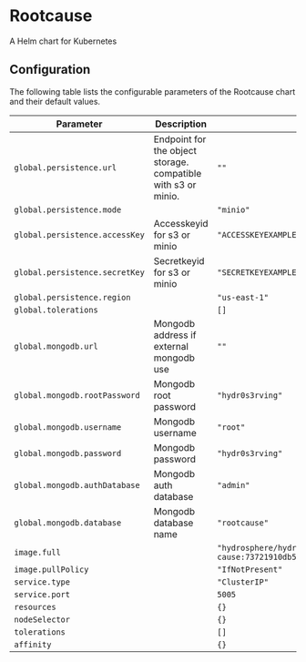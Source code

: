 
Rootcause
===========

A Helm chart for Kubernetes


## Configuration

The following table lists the configurable parameters of the Rootcause chart and their default values.

| Parameter                | Description             | Default        |
| ------------------------ | ----------------------- | -------------- |
| `global.persistence.url` | Endpoint for the object storage. compatible with s3 or minio. | `""` |
| `global.persistence.mode` |  | `"minio"` |
| `global.persistence.accessKey` | Accesskeyid for s3 or minio | `"ACCESSKEYEXAMPLE"` |
| `global.persistence.secretKey` | Secretkeyid for s3 or minio | `"SECRETKEYEXAMPLE"` |
| `global.persistence.region` |  | `"us-east-1"` |
| `global.tolerations` |  | `[]` |
| `global.mongodb.url` | Mongodb address if external mongodb use | `""` |
| `global.mongodb.rootPassword` | Mongodb root password | `"hydr0s3rving"` |
| `global.mongodb.username` | Mongodb username | `"root"` |
| `global.mongodb.password` | Mongodb password | `"hydr0s3rving"` |
| `global.mongodb.authDatabase` | Mongodb auth database | `"admin"` |
| `global.mongodb.database` | Mongodb database name | `"rootcause"` |
| `image.full` |  | `"hydrosphere/hydro-root-cause:73721910db505b35226249756bdfe3b475f97497"` |
| `image.pullPolicy` |  | `"IfNotPresent"` |
| `service.type` |  | `"ClusterIP"` |
| `service.port` |  | `5005` |
| `resources` |  | `{}` |
| `nodeSelector` |  | `{}` |
| `tolerations` |  | `[]` |
| `affinity` |  | `{}` |





